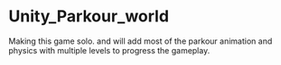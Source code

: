 # Unity_Parkour_world
Making this game solo. and will add most of the parkour animation and physics with multiple levels to progress the gameplay.
